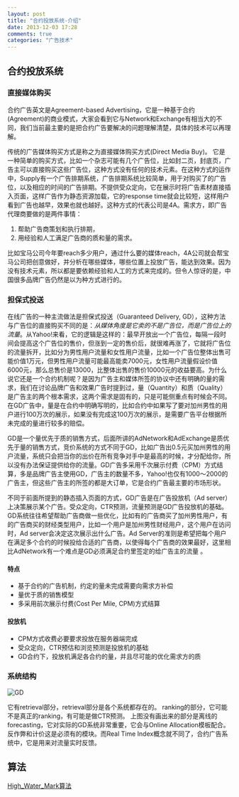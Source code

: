 ```yaml
---
layout: post
title: "合约投放系统-介绍"
date: 2013-12-03 17:28
comments: true
categories: "广告技术"
---
```


## 合约投放系统

### 直接媒体购买

合约广告英文是Agreement-based Advertising，它是一种基于合约(Agreement)的商业模式，大家会看到它与Network和Exchange有相当大的不同，我们当前最主要的是把合约广告要解决的问题理解清楚，具体的技术可以再理解。

传统的广告媒体购买方式是称之为直接媒体购买方式(Direct Media Buy)。
它是一种简单的购买方式，比如一个杂志可能有几个广告位，比如封二页，封底页，广告主可以直接购买这些广告位，这种方式没有任何的技术元素。在这种方式的运作中，Supply有一个广告排期系统，广告排期系统比较简单，用于对购买了的广告位，以及相应的时间的广告排期。不提供受众定向，它在展示时将广告素材直接插入页面，这样广告作为静态资源加载，它的response time就会比较短，这样用户看到广告也越早，效果也就也越好。这种方式的代表公司是4A。需求方，即广告代理商要做的是两件事情：

1. 帮助广告商策划和执行排期，
2. 用经验和人工满足广告商的质和量的需求。

比如宝马公司今年要reach多少用户，通过什么要的媒体reach，4A公司就会帮宝马公司把创意做好，并分析在哪些媒体，哪些位置上投放广告，能达到效果。因为没有技术元素，所以都是要依赖经验和人工的方式来完成的。但令人惊讶的是，中国很多品牌广告仍然是以为种方式进行的。

### 担保式投送

在线广告的一种主流做法是担保式投送（Guaranteed Delivery, GD），这种方法与广告位的直接购买不同的是：*从媒体角度是它卖的不是广告位，而是广告位上的流量*。从Yahoo!来看，它的逻辑是这样的：最早开放出一个广告位，每隔一段时间会提高这个广告位的售价，但涨到一定的售价后，就很难再涨了，它就将广告位的流量拆开，比如分为男性用户流量和女性用户流量，比如一个广告位整体出售可能价值1万元，但男性用户流量可能最高能卖7000元，女性用户流量假设价值6000元，那么总售价是13000，比整体出售的售价10000元的收益要高。为什么说它还是一个合约机制呢？是因为广告主和媒体所签的协议中还有明确的量的需求，我们在讨论品牌广告和效果广告时提到过，量（Quantity）和质（Quality）是广告主的两个根本需求，这两个需求是固有的，只是可能侧重点有时候会不同。在GD广告中，量是在合约中明确写明的，比如合约中如果写了要对加州男性的用户进行100万次的展示，如果没有完成这100万次的展示，是需要广告平台根据所未完成的量进行较多的赔偿。

 GD是一个量优先于质的销售方式，后面所讲的AdNetwork和AdExchange是质优先于量的销售方式，竞价系统的方式不同于GD，比如广告出0.5元买加州男性的用户流量，系统只会把当你的出价在所有竞争对手中是最高的时候，才分配给你，所以没有办法保证提供给你的流量。GD广告多采用千次展示付费（CPM）方式结算，多是品牌广告主使用GD，广告主的数量不多，Yahoo!也仅有1000～2000的广告主，但这些广告主的所签的都是大订单，它是合约广告最主要的市场形状。

不同于前面所提到的静态插入页面的方式，GD广告是在广告投放机（Ad server）上决策展示某个广告。受众定向，CTR预测，流量预测是GD广告投放机的基础。GD系统往往希望帮助广告商做一些优化，比如有的广告商买了加州男性用户，有的广告商买的财经类型用户，比如一个用户是加州男性财经用户，这个用户在访问时，Ad server会决定这次展示出什么广告。Ad Server的准则是希望把每个用户在满足多个合约的时候投给合适的广告商，以使得每个广告商的效果最好，这里相比AdNetwork有一个难点是GD必须满足合约里签定的给广告主的流量 。

#### 特点

- 基于合约的广告机制，约定的量未完成需要向需求方补偿
- 量优于质的销售模型
- 多采用前次展示付费(Cost Per Mile, CPM)方式结算

#### 投放机

- CPM方式收费必要要求投放在服务器端完成
- 受众定向，CTR预估和浏览预测是投放机的基础
- GD合约下，投放机满足各合约的量，并且尽可能的优化需求方的质

### 系统结构

![GD](/images/ad_gd.jpg)

它有retrieval部分，retrieval部分是各个系统都存在的。
ranking的部分，它可能不是真正的ranking，有可能是做CTR预测。
上图没有画出来的部分是离线的forecasting，它对实际的GD系统非常重要，它会与Online Allocation模板配合。
反作弊和计价这是必须有的模块。而Real Time Index概念就不同了，合约广告系统中，它是用来对流量实时反馈。


## 算法

[High_Water_Mark算法](/paper/high_water_mark算法.pdf)

